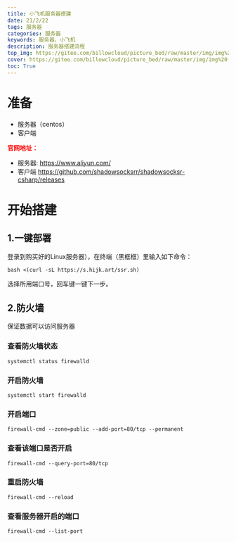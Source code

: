 ```yaml
---
title: 小飞机服务器搭建
date: 21/2/22
tags: 服务器
categories: 服务器
keywords: 服务器，小飞机
description: 服务器搭建流程
top_img: https://gitee.com/billowcloud/picture_bed/raw/master/img/img%20(7).jpg
cover: https://gitee.com/billowcloud/picture_bed/raw/master/img/img%20(7).jpg
toc: True
---
```


# 准备

- 服务器（centos）
- 客户端

**<font color=#FF0000 >官网地址：</font>**

- 服务器: https://www.aliyun.com/
- 客户端 https://github.com/shadowsocksrr/shadowsocksr-csharp/releases

# 开始搭建

## 1.一键部署

登录到购买好的Linux服务器），在终端（黑框框）里输入如下命令：

```
bash <(curl -sL https://s.hijk.art/ssr.sh)
```

选择所用端口号，回车键一键下一步。

## 2.防火墙

保证数据可以访问服务器

### 查看防火墙状态

```
systemctl status firewalld
```

### 开启防火墙

```
systemctl start firewalld
```

### 开启端口

```
firewall-cmd --zone=public --add-port=80/tcp --permanent
```

### 查看该端口是否开启

```
firewall-cmd --query-port=80/tcp
```

### 重启防火墙

```
firewall-cmd --reload
```

### 查看服务器开启的端口

```
firewall-cmd --list-port
```



